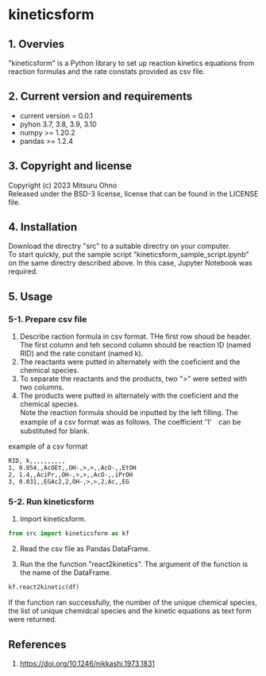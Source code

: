 # kineticsform  

## 1. Overvies  
"kineticsform" is a Python library to set up reaction kinetics equations from reaction formulas and the rate constats provided as csv file.  

## 2. Current version and requirements  
- current version = 0.0.1   
- pyhon 3.7, 3.8, 3.9, 3.10  
- numpy >= 1.20.2  
- pandas >= 1.2.4  

## 3. Copyright and license  
Copyright (c) 2023 Mitsuru Ohno  
Released under the BSD-3 license, license that can be found in the LICENSE file.  

## 4. Installation  
Download the directry "src" to a suitable directry on your computer.  
To start quickly, put the sample script "kineticsform_sample_script.ipynb"  on the same directry described above. In this case, Jupyter Notebook was required.  

## 5. Usage  
### 5-1. Prepare csv file 
1. Describe raction formula in csv format. THe first row shoud be header. The first column and teh second column should be reaction ID (named RID) and the rate constant (named k). 
2. The reactants were putted in alternately with the coeficient and the chemical species.  
3. To separate the reactants and the products, two ">" were setted with two columns. 
4. The products were putted in alternately with the coeficient and the chemical species.  
Note the reaction formula should be inputted by the left filling. The example of a csv format was as follows. The coefficient '1'　can be substituted for blank.  

example of a csv format  

    RID, k,,,,,,,,,,  
    1, 0.054,,AcOEt,,OH-,>,>,,AcO-,,EtOH  
    2, 1.4,,AciPr,,OH-,>,>,,AcO-,,iPrOH  
    3, 0.031,,EGAc2,2,OH-,>,>,2,Ac,,EG  

### 5-2. Run kineticsform   
1. Import kineticsform.  
```py
from src import kineticsform as kf
```
2. Read the csv file as Pandas DataFrame.  

3. Run the the function "react2kinetics". The argument of the function is the name of the DataFrame.  
```py
kf.react2kinetic(df)
```
If the function ran successfully, the number of the unique chemical species, the list of unique chemidcal species and the kinetic equations as text form were returned.  


## References
1) https://doi.org/10.1246/nikkashi.1973.1831
